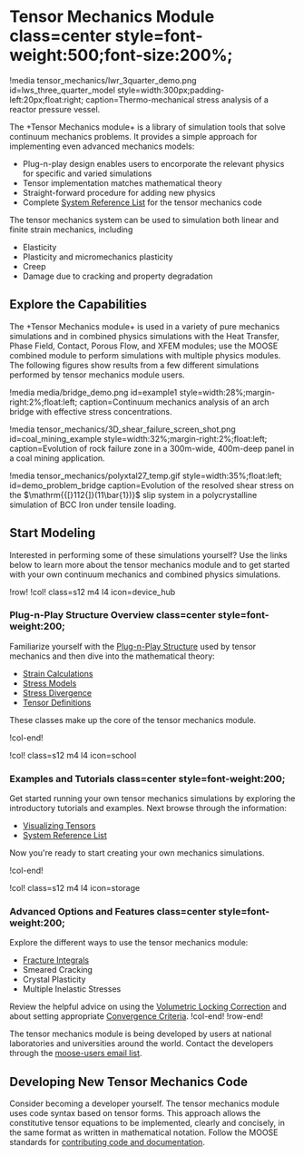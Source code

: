 # Tensor Mechanics Module class=center style=font-weight:500;font-size:200%;

!media tensor_mechanics/lwr_3quarter_demo.png
       id=lws_three_quarter_model
       style=width:300px;padding-left:20px;float:right;
       caption=Thermo-mechanical stress analysis of a reactor pressure vessel.

The +Tensor Mechanics module+ is a library of simulation tools that solve
continuum mechanics problems. It provides a simple approach for implementing
even advanced mechanics models:

- Plug-n-play design enables users to encorporate the relevant physics for specific and varied simulations
- Tensor implementation matches mathematical theory
- Straight-forward procedure for adding new physics
- Complete [System Reference List](tensor_mechanics/systems.md) for the tensor mechanics code

The tensor mechanics system can be used to simulation both linear and finite strain mechanics, including

- Elasticity
- Plasticity and micromechanics plasticity
- Creep
- Damage due to cracking and property degradation

## Explore the Capabilities

The +Tensor Mechanics module+ is used in a variety of pure mechanics simulations
and in combined physics simulations with the Heat Transfer, Phase Field, Contact,
Porous Flow, and XFEM modules; use the MOOSE combined module to perform simulations
with multiple physics modules. The following figures show results from a few
different simulations performed by tensor mechanics module users.

!media media/bridge_demo.png
       id=example1
       style=width:28%;margin-right:2%;float:left;
       caption=Continuum mechanics analysis of an arch bridge with effective stress concentrations.

!media tensor_mechanics/3D_shear_failure_screen_shot.png
       id=coal_mining_example
       style=width:32%;margin-right:2%;float:left;
       caption=Evolution of rock failure zone in a 300m-wide, 400m-deep panel in a coal mining application.

!media tensor_mechanics/polyxtal27_temp.gif
       style=width:35%;float:left;
       id=demo_problem_bridge
       caption=Evolution of the resolved shear stress on the $\mathrm{{[}112{]}(11\bar{1})}$ slip system in a polycrystalline simulation of BCC Iron under tensile loading.


## Start Modeling

Interested in performing some of these simulations yourself? Use the links below
to learn more about the tensor mechanics module and to get started with your own
continuum mechanics and combined physics simulations.

!row!
!col! class=s12 m4 l4 icon=device_hub

### Plug-n-Play Structure Overview class=center style=font-weight:200;

Familiarize yourself with the [Plug-n-Play Structure](tensor_mechanics/plug_n_play.md)
used by tensor mechanics and then dive into the mathematical theory:

- [Strain Calculations](tensor_mechanics/Strains.md)
- [Stress Models](tensor_mechanics/Stresses.md)
- [Stress Divergence](tensor_mechanics/StressDivergence.md)
- [Tensor Definitions](tensor_mechanics/TensorClasses.md)

These classes make up the core of the tensor mechanics module.

!col-end!

!col! class=s12 m4 l4 icon=school

### Examples and Tutorials class=center style=font-weight:200;

Get started running your own tensor mechanics simulations by exploring the
introductory tutorials and examples. Next browse through the information:

- [Visualizing Tensors](tensor_mechanics/VisualizingTensors.md)
- [System Reference List](tensor_mechanics/systems.md)

Now you're ready to start creating your own mechanics simulations.

 <!-- the guide on
 to postprocess
your new results. After completing these, browse through
the complete  and start
creating your own mechanics simulations. -->

!col-end!

!col! class=s12 m4 l4 icon=storage

### Advanced Options and Features class=center style=font-weight:200;

Explore the different ways to use the tensor mechanics module:

- [Fracture Integrals](tensor_mechanics/FractureIntegrals.md)
- Smeared Cracking
- Crystal Plasticity
- Multiple Inelastic Stresses

Review the helpful advice on using the
[Volumetric Locking Correction](tensor_mechanics/VolumetricLocking.md) and about
setting appropriate [Convergence Criteria](tensor_mechanics/Convergence.md).
!col-end!
!row-end!

The tensor mechanics module is being developed by users at national laboratories
and universities around the world. Contact the developers through the
[moose-users email list](help/contact_us.md).

## Developing New Tensor Mechanics Code

Consider becoming a developer yourself.
The tensor mechanics module uses code syntax based on tensor forms. This approach
allows the constitutive tensor equations to be implemented, clearly and concisely,
in the same format as written in mathematical notation.
Follow the MOOSE standards for [contributing code and documentation](utilities/MooseDocs/generate.md).
